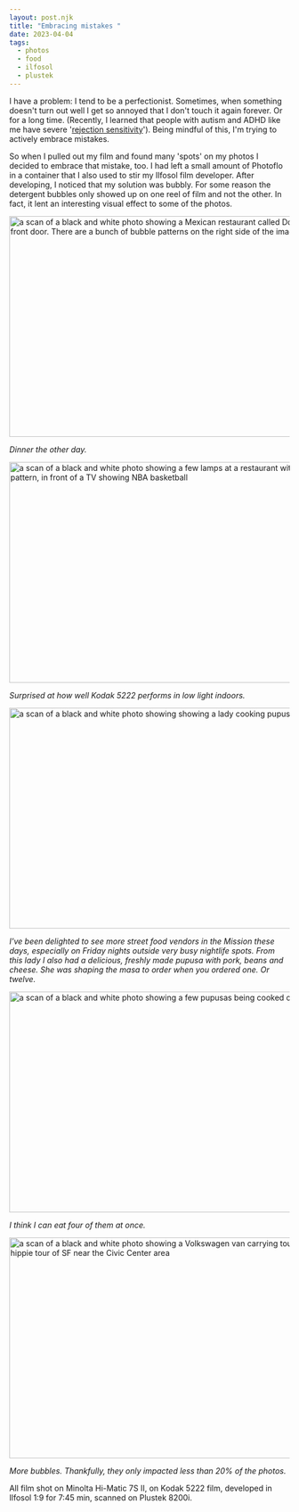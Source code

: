 ```yaml
---
layout: post.njk	
title: "Embracing mistakes "
date: 2023-04-04
tags: 
  - photos
  - food
  - ilfosol
  - plustek
---
```

I have a problem: I tend to be a perfectionist. Sometimes, when something doesn't turn out well I get so annoyed that I don't touch it again forever. Or for a long time. (Recently, I learned that people with autism and ADHD like me have severe '[rejection sensitivity](https://www.psychologytoday.com/us/blog/your-way-adhd/202106/adhd-and-rejection-sensitivity-dysphoria)'). Being mindful of this, I'm trying to actively embrace mistakes.

So when I pulled out my film and found many 'spots' on my photos I decided to embrace that mistake, too. I had left a small amount of Photoflo in a container that I also used to stir my Ilfosol film developer. After developing, I noticed that my solution was bubbly. For some reason the detergent bubbles only showed up on one reel of film and not the other. In fact, it lent an interesting visual effect to some of the photos.

<img src="/img/53c0e123b9.jpg" width="600" height="396" alt="a scan of a black and white photo showing a Mexican restaurant called Donaji and its front door. There are a bunch of bubble patterns on the right side of the image" />

*Dinner the other day.*

<img src="/img/d0ffc2cd1b.jpg" width="600" height="396" alt="a scan of a black and white photo showing a few lamps at a restaurant with a woven pattern, in front of a TV showing NBA basketball" />

*Surprised at how well Kodak 5222 performs in low light indoors.*

<img src="/img/d3b2e8ff74.jpg" width="600" height="396" alt="a scan of a black and white photo showing showing a lady cooking pupusa on a flat grill" />

*I've been delighted to see more street food vendors in the Mission these days, especially on Friday nights outside very busy nightlife spots. From this lady I also had a delicious, freshly made pupusa with pork, beans and cheese. She was shaping the masa to order when you ordered one. Or twelve.*

<img src="/img/192e3c1b90.jpg" width="600" height="396" alt="a scan of a black and white photo showing a few pupusas being cooked on a flat grill" />

*I think I can eat four of them at once.*

<img src="/img/458f1968b7.jpg" width="600" height="396" alt="a scan of a black and white photo showing a Volkswagen van carrying tourists on a hippie tour of SF near the Civic Center area" />

*More bubbles. Thankfully, they only impacted less than 20% of the photos.*

All film shot on Minolta Hi-Matic 7S II, on Kodak 5222 film, developed in Ilfosol 1:9 for 7:45 min, scanned on Plustek 8200i.

